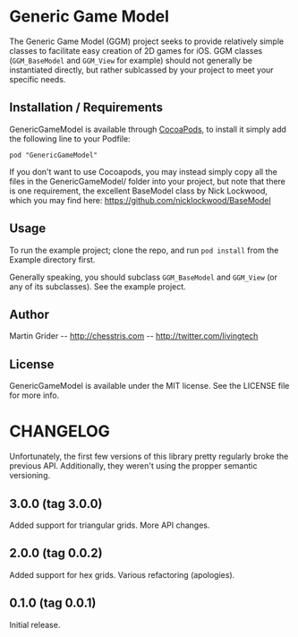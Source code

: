 # Generic Game Model

The Generic Game Model (GGM) project seeks to provide relatively simple classes to facilitate easy creation of 2D games for iOS. GGM classes (`GGM_BaseModel` and `GGM_View` for example) should not generally be instantiated directly, but rather sublcassed by your project to meet your specific needs.


## Installation / Requirements

GenericGameModel is available through [CocoaPods](http://cocoapods.org), to install
it simply add the following line to your Podfile:

    pod "GenericGameModel"

If you don't want to use Cocoapods, you may instead simply copy all the files in the GenericGameModel/ folder into your project, but note that there is one requirement, the excellent BaseModel class by Nick Lockwood, which you may find here: https://github.com/nicklockwood/BaseModel


## Usage

To run the example project; clone the repo, and run `pod install` from the Example directory first.

Generally speaking, you should subclass `GGM_BaseModel` and `GGM_View` (or any of its subclasses). See the example project.


## Author

Martin Grider -- http://chesstris.com -- http://twitter.com/livingtech


## License

GenericGameModel is available under the MIT license. See the LICENSE file for more info.


# CHANGELOG

Unfortunately, the first few versions of this library pretty regularly broke the previous API. Additionally, they weren't using the propper semantic versioning.

## 3.0.0 (tag 3.0.0)

Added support for triangular grids. More API changes.

## 2.0.0 (tag 0.0.2)

Added support for hex grids. Various refactoring (apologies).

## 0.1.0 (tag 0.0.1)

Initial release.
